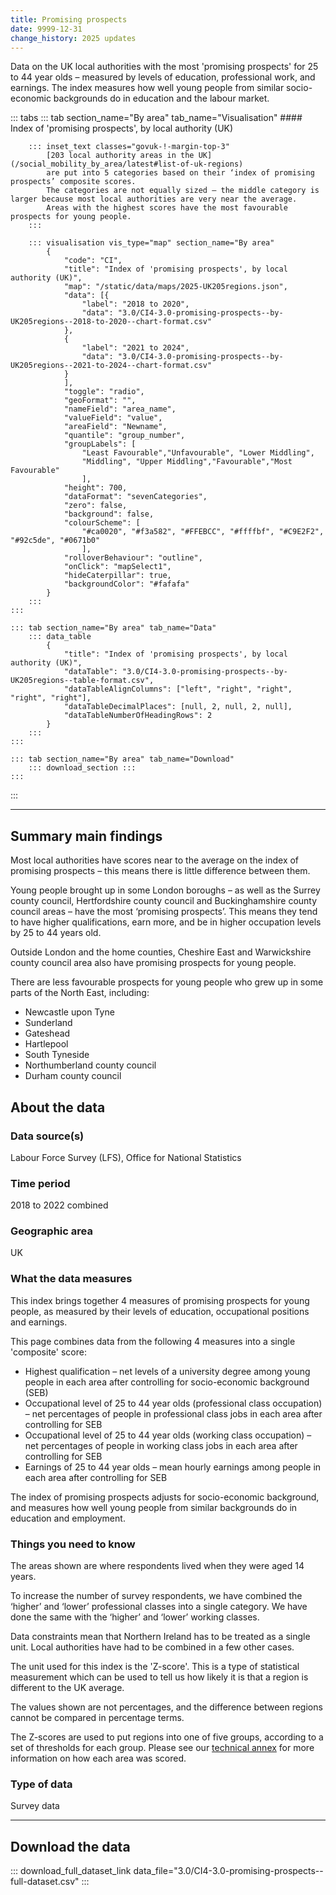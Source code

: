 ```yaml
---
title: Promising prospects
date: 9999-12-31
change_history: 2025 updates
---
```


Data on the UK local authorities with the most 'promising prospects' for 25 to 44 year olds – measured by levels of education, professional work, and earnings. The index measures how well young people from similar socio-economic backgrounds do in education and the labour market.

::: tabs
    ::: tab section_name="By area" tab_name="Visualisation"
        #### Index of 'promising prospects', by local authority (UK)

        ::: inset_text classes="govuk-!-margin-top-3"
            [203 local authority areas in the UK](/social_mobility_by_area/latest#list-of-uk-regions)
            are put into 5 categories based on their ‘index of promising prospects’ composite scores.
            The categories are not equally sized – the middle category is larger because most local authorities are very near the average.
            Areas with the highest scores have the most favourable prospects for young people.
        :::

        ::: visualisation vis_type="map" section_name="By area"
            {
                "code": "CI",
                "title": "Index of 'promising prospects', by local authority (UK)",
                "map": "/static/data/maps/2025-UK205regions.json",
                "data": [{
                    "label": "2018 to 2020",
                    "data": "3.0/CI4-3.0-promising-prospects--by-UK205regions--2018-to-2020--chart-format.csv"
                },
                {
                    "label": "2021 to 2024",
                    "data": "3.0/CI4-3.0-promising-prospects--by-UK205regions--2021-to-2024--chart-format.csv"
                }
                ],
                "toggle": "radio",
                "geoFormat": "",
                "nameField": "area_name",
                "valueField": "value",
                "areaField": "Newname",
                "quantile": "group_number",
                "groupLabels": [
                    "Least Favourable","Unfavourable", "Lower Middling",
                    "Middling", "Upper Middling","Favourable","Most Favourable"
                    ],
                "height": 700,
                "dataFormat": "sevenCategories",
                "zero": false,
                "background": false,
                "colourScheme": [
                    "#ca0020", "#f3a582", "#FFEBCC", "#ffffbf", "#C9E2F2", "#92c5de", "#0671b0"
                    ],
                "rolloverBehaviour": "outline",
                "onClick": "mapSelect1",
                "hideCaterpillar": true,
                "backgroundColor": "#fafafa"
            }
        :::
    :::

    ::: tab section_name="By area" tab_name="Data"
        ::: data_table
            {
                "title": "Index of 'promising prospects', by local authority (UK)",
                "dataTable": "3.0/CI4-3.0-promising-prospects--by-UK205regions--table-format.csv",
                "dataTableAlignColumns": ["left", "right", "right", "right", "right"],
                "dataTableDecimalPlaces": [null, 2, null, 2, null],
                "dataTableNumberOfHeadingRows": 2
            }
        :::
    :::

    ::: tab section_name="By area" tab_name="Download"
        ::: download_section :::
    :::
:::

---

## Summary main findings
Most local authorities have scores near to the average on the index of promising prospects – this means there is little difference between them.

Young people brought up in some London boroughs – as well as the Surrey county council, Hertfordshire county council and Buckinghamshire county council areas – have the most ‘promising prospects’. This means they tend to have higher qualifications, earn more, and be in higher occupation levels by 25 to 44 years old.

Outside London and the home counties, Cheshire East and Warwickshire county council area also have promising prospects for young people.

There are less favourable prospects for young people who grew up in some parts of the North East, including:

* Newcastle upon Tyne
* Sunderland
* Gateshead
* Hartlepool
* South Tyneside
* Northumberland county council
* Durham county council

## About the data

### Data source(s)

Labour Force Survey (LFS), Office for National Statistics

### Time period

2018 to 2022 combined

### Geographic area

UK

### What the data measures
This index brings together 4 measures of promising prospects for young people, as measured by their levels of education, occupational positions and earnings. 

This page combines data from the following 4 measures into a single 'composite' score:

* Highest qualification – net levels of a university degree among young people in each area after controlling for socio-economic background (SEB)
* Occupational level of 25 to 44 year olds (professional class occupation) – net percentages of people in professional class jobs in each area after controlling for SEB
* Occupational level of 25 to 44 year olds (working class occupation) – net percentages of people in working class jobs in each area after controlling for SEB
* Earnings of 25 to 44 year olds – mean hourly earnings among people in each area after controlling for SEB

The index of promising prospects adjusts for socio-economic background, and measures how well young people from similar backgrounds do in education and employment.

### Things you need to know
The areas shown are where respondents lived when they were aged 14 years.

To increase the number of survey respondents, we have combined the ‘higher’ and ‘lower’ professional classes into a single category. We have done the same with the ‘higher’ and ‘lower’ working classes.

Data constraints mean that Northern Ireland has to be treated as a single unit. Local authorities have had to be combined in a few other cases.

The unit used for this index is the 'Z-score'. This is a type of statistical measurement which can be used to tell us how likely it is that a region is different to the UK average. 

The values shown are not percentages, and the difference between regions cannot be compared in percentage terms. 

The Z-scores are used to put regions into one of five groups, according to a set of thresholds for each group. Please see our [technical annex](https://www.gov.uk/government/publications/state-of-the-nation-2024-local-to-national-mapping-opportunities-for-all/technical-annex) for more information on how each area was scored.

### Type of data
Survey data

---

## Download the data

::: download_full_dataset_link data_file="3.0/CI4-3.0-promising-prospects--full-dataset.csv" :::
